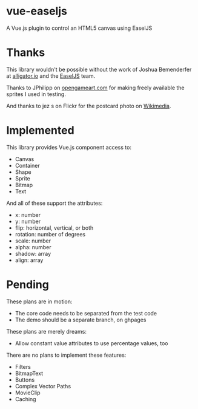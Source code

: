 # vue-easeljs
A Vue.js plugin to control an HTML5 canvas using EaselJS

# Thanks

This library wouldn't be possible without the work of Joshua Bemenderfer at <a href="https://alligator.io/vuejs/custom-component-renderers/">alligator.io</a> and the <a href="http://www.createjs.com/easeljs">EaselJS</a> team.

Thanks to JPhilipp on <a href="https://opengameart.org/content/700-sprites">opengameart.com</a> for making freely available the sprites I used in testing.

And thanks to jez s on Flickr for the postcard photo on <a href="https://commons.wikimedia.org/wiki/File:Entrance_to_Gulfstream_Park,_at_Hallandale,_Florida,_the_%27track_by_the_sea.%27_One_of_the_nation%27s_most_scenic_race_courses..jpg">Wikimedia</a>.

# Implemented

This library provides Vue.js component access to:

* Canvas
* Container
* Shape
* Sprite
* Bitmap
* Text

And all of these support the attributes:

* x: number
* y: number
* flip: horizontal, vertical, or both
* rotation: number of degrees
* scale: number
* alpha: number
* shadow: array
* align: array

# Pending

These plans are in motion:

* The core code needs to be separated from the test code
* The demo should be a separate branch, on ghpages

These plans are merely dreams:

* Allow constant value attributes to use percentage values, too

There are no plans to implement these features:

* Filters
* BitmapText
* Buttons
* Complex Vector Paths
* MovieClip
* Caching
